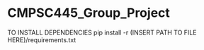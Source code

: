 # CMPSC445_Group_Project

TO INSTALL DEPENDENCIES pip install -r (INSERT PATH TO FILE HERE)/requirements.txt